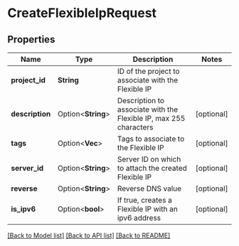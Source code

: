 # CreateFlexibleIpRequest

## Properties

Name | Type | Description | Notes
------------ | ------------- | ------------- | -------------
**project_id** | **String** | ID of the project to associate with the Flexible IP | 
**description** | Option<**String**> | Description to associate with the Flexible IP, max 255 characters | [optional]
**tags** | Option<**Vec<String>**> | Tags to associate to the Flexible IP | [optional]
**server_id** | Option<**String**> | Server ID on which to attach the created Flexible IP | [optional]
**reverse** | Option<**String**> | Reverse DNS value | [optional]
**is_ipv6** | Option<**bool**> | If true, creates a Flexible IP with an ipv6 address | [optional]

[[Back to Model list]](../README.md#documentation-for-models) [[Back to API list]](../README.md#documentation-for-api-endpoints) [[Back to README]](../README.md)


